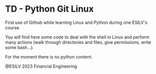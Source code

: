 # TD - Python Git Linux

First use of Github while learning Linux and Python during one ESILV's course.

You will find here some code to deal with the shell in Linux and perform many actions (walk through directories and files, give permissions, write some bash...).

For the moment there is no python content.

@ESILV 2023 Financial Engineering

